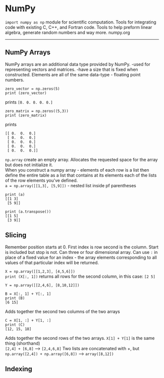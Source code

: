 # NumPy

`import numpy as np`
module for scientific computation. Tools for integrating code with existing C, C++, and Fortran code. Tools to help preform linear algebra, generate random numbers and way more. numpy.org

------------------

## NumPy Arrays

NumPy arrays are an additional data type provided by NumPy. -used for representing vectors and matrices. -have a size that is fixed when constructed.
Elements are all of the same data-type - floating point numbers.

```
zero_vector = np.zeros(5)
print (zero_vector)
```
prints `[0. 0. 0. 0. 0.]`
```
zero_matrix = np.zeros((5,3))
print (zero_matrix)
```
prints
```
[[ 0.  0.  0.]
 [ 0.  0.  0.]
 [ 0.  0.  0.]
 [ 0.  0.  0.]
 [ 0.  0.  0.]]
```
`np.array` create an empty array. Allocates the requested space for the array but does not initialize it. <br/>
When you construct a numpy array - elements of each row is a list then define the entire table as a list that contains at its elements each of the lists of the row elements you've defined. <br/>
`a = np.array([[1,3], [5,9]])` - nested list inside pf parentheses
```
print (a)
[[1 3]
 [5 9]]

print (a.transpose())
[[1 5]
 [3 9]]
```

## Slicing

Remember position starts at 0. First index is row second is the column.
Start is included but stop is not. Can three or four dimensional array. Can use `:` in place of a fixed value for an index - the array elements corresponding to all values of that particular index will be returned.

`X = np.array([[1,2,3], [4,5,6]])` <br/>
`print (X[:, 1])` returns all rows for the second column, in this case: `[2 5]`

`Y = np.array([[2,4,6], [8,10,12]])` <br/>
```
B = X[:, 1] + Y[:, 1]
print (B)
[6 15]
```
Adds together the second two columns of the two arrays <br/>
```
C = X[1, :] + Y[1, :]
print (C)
[12, 15, 18]
```
Adds together the second rows of the two arrays. `X[1] + Y[1]` is the same thing (shorthand) <br/>
`[2,4] + [6,8]` --> `[2,4,6,8]` Two lists are concatenated with +, but
`np.array([2,4]) + np.array([6,8])` --> `array([8,12])`

## Indexing
